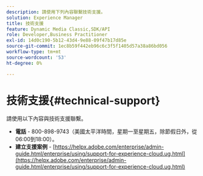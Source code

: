 ```yaml
---
description: 請使用下列內容聯繫技術支援。
solution: Experience Manager
title: 技術支援
feature: Dynamic Media Classic,SDK/API
role: Developer,Business Practitioner
exl-id: 14d0c190-5b12-43d4-9e88-09f47b17d85e
source-git-commit: 1ec8b59f442eb96c6c3f5f1405d57a38a86bd056
workflow-type: tm+mt
source-wordcount: '53'
ht-degree: 0%

---
```


# 技術支援{#technical-support}

請使用以下內容與技術支援聯繫。

* **電話** - 800-898-9743（美國太平洋時間，星期一至星期五，除節假日外，從06:00到18:00）。
* **建立支援案例**  -  [https://helpx.adobe.com/enterprise/admin-guide.html/enterprise/using/support-for-experience-cloud.ug.html](https://helpx.adobe.com/enterprise/admin-guide.html/enterprise/using/support-for-experience-cloud.ug.html)
